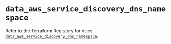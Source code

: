 # `data_aws_service_discovery_dns_namespace`

Refer to the Terraform Registory for docs: [`data_aws_service_discovery_dns_namespace`](https://www.terraform.io/docs/providers/aws/d/service_discovery_dns_namespace).
